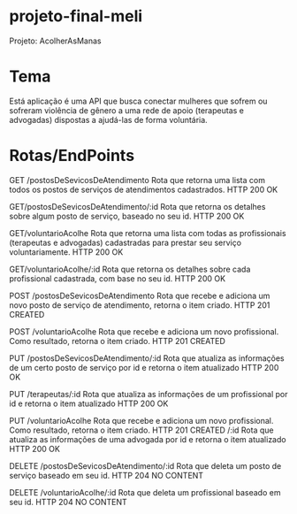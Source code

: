 # projeto-final-meli
Projeto: AcolherAsManas

# Tema
Está aplicação é uma API que busca conectar  mulheres que sofrem ou sofreram violência de gênero a uma rede de apoio (terapeutas e advogadas) dispostas a ajudá-las de forma voluntária.

# Rotas/EndPoints

GET /postosDeSevicosDeAtendimento
Rota que retorna uma lista com todos os postos de serviços de atendimentos cadastrados.
HTTP 200 OK

GET/postosDeSevicosDeAtendimento/:id
Rota que retorna os detalhes sobre algum posto de serviço, baseado no seu id.
HTTP 200 OK

GET/voluntarioAcolhe
Rota que retorna uma lista com todas as profissionais (terapeutas  e advogadas) cadastradas para prestar seu serviço voluntariamente.
HTTP 200 OK

GET/voluntarioAcolhe/:id
Rota que retorna os detalhes sobre cada profissional cadastrada, com base no seu id.
HTTP 200 OK

POST /postosDeSevicosDeAtendimento
Rota que recebe e adiciona um novo posto de serviço de atendimento, retorna o item criado.
HTTP 201 CREATED

POST /voluntarioAcolhe
Rota que recebe e adiciona um novo profissional. Como resultado, retorna o item criado. 
HTTP 201 CREATED

PUT /postosDeSevicosDeAtendimento/:id
Rota que atualiza as informações de um certo posto de serviço por id e retorna o item atualizado
HTTP 200 OK

PUT /terapeutas/:id
Rota que atualiza as informações de um profissional por id e retorna o item atualizado
HTTP 200 OK

PUT /voluntarioAcolhe
Rota que recebe e adiciona um novo profissional. Como resultado, retorna o item criado. 
HTTP 201 CREATED
/:id
Rota que atualiza as informações de uma advogada por id e retorna o item atualizado
HTTP 200 OK

DELETE /postosDeSevicosDeAtendimento/:id
Rota que deleta um posto de serviço baseado em seu id.
HTTP 204 NO CONTENT

DELETE /voluntarioAcolhe/:id
Rota que deleta um profissional baseado em seu id.
HTTP 204 NO CONTENT




